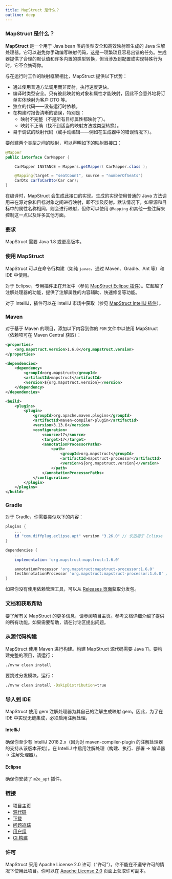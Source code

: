 ```yaml
---
title: MapStruct 是什么？
outline: deep
---
```

### MapStruct 是什么？

**MapStruct** 是一个用于 Java bean 类的类型安全和高效映射器生成的 Java 注解处理器。它可以避免你手动编写映射代码，这是一项繁琐且容易出错的任务。生成器提供了合理的默认值和许多内置的类型转换，但当涉及到配置或实现特殊行为时，它不会妨碍你。

与在运行时工作的映射框架相比，MapStruct 提供以下优势：

- 通过使用普通方法调用而非反射，执行速度更快。
- 编译时类型安全。只有彼此映射的对象和属性才能映射，因此不会意外地将订单实体映射为客户 DTO 等。
- 独立的代码——没有运行时依赖。
- 在构建时报告清晰的错误，特别是：
  - 映射不完整（不是所有目标属性都映射了）。
  - 映射不正确（找不到适当的映射方法或类型转换）。
- 易于调试的映射代码（或手动编辑——例如在生成器中的错误情况下）。

要创建两个类型之间的映射，可以声明如下的映射器接口：

```java
@Mapper
public interface CarMapper {

    CarMapper INSTANCE = Mappers.getMapper( CarMapper.class );

    @Mapping(target = "seatCount", source = "numberOfSeats")
    CarDto carToCarDto(Car car);
}
```

在编译时，MapStruct 会生成此接口的实现。生成的实现使用普通的 Java 方法调用来在源对象和目标对象之间进行映射，即不涉及反射。默认情况下，如果源和目标中的属性名称相同，则会进行映射，但你可以使用 `@Mapping` 和其他一些注解来控制这一点以及许多其他方面。

### 要求

MapStruct 需要 Java 1.8 或更高版本。

### 使用 MapStruct

MapStruct 可以在命令行构建（如纯 `javac`、通过 Maven、Gradle、Ant 等）和 IDE 中使用。

对于 Eclipse，专用插件正在开发中（参见 [MapStruct Eclipse 插件](https://github.com/mapstruct/mapstruct-eclipse)）。它超越了注解处理器的功能，提供了注解属性的内容辅助、快速修复等功能。

对于 IntelliJ，插件可以在 IntelliJ 市场中获取（参见 [MapStruct IntelliJ 插件](https://plugins.jetbrains.com/plugin/10036-mapstruct-support)）。

### Maven

对于基于 Maven 的项目，添加以下内容到你的 `POM` 文件中以使用 MapStruct（依赖项可在 Maven Central 获取）：

```xml
<properties>
    <org.mapstruct.version>1.6.0</org.mapstruct.version>
</properties>

<dependencies>
    <dependency>
        <groupId>org.mapstruct</groupId>
        <artifactId>mapstruct</artifactId>
        <version>${org.mapstruct.version}</version>
    </dependency>
</dependencies>

<build>
    <plugins>
        <plugin>
            <groupId>org.apache.maven.plugins</groupId>
            <artifactId>maven-compiler-plugin</artifactId>
            <version>3.13.0</version>
            <configuration>
                <source>17</source>
                <target>17</target>
                <annotationProcessorPaths>
                    <path>
                        <groupId>org.mapstruct</groupId>
                        <artifactId>mapstruct-processor</artifactId>
                        <version>${org.mapstruct.version}</version>
                    </path>
                </annotationProcessorPaths>
            </configuration>
        </plugin>
    </plugins>
</build>
```

### Gradle

对于 Gradle，你需要类似以下的内容：

```groovy
plugins {
    ...
    id "com.diffplug.eclipse.apt" version "3.26.0" // 仅适用于 Eclipse
}

dependencies {
    ...
    implementation 'org.mapstruct:mapstruct:1.6.0'

    annotationProcessor 'org.mapstruct:mapstruct-processor:1.6.0'
    testAnnotationProcessor 'org.mapstruct:mapstruct-processor:1.6.0' // 如果你在测试代码中使用 MapStruct
}
```

如果你没有使用依赖管理工具，可以从 [Releases 页面](https://github.com/mapstruct/mapstruct/releases)获取分发包。

### 文档和获取帮助

要了解有关 MapStruct 的更多信息，请参阅项目主页。参考文档详细介绍了提供的所有功能。如果需要帮助，请在讨论区提出问题。

### 从源代码构建

MapStruct 使用 Maven 进行构建。构建 MapStruct 源代码需要 Java 11。要构建完整的项目，请运行：

```bash
./mvnw clean install
```

要跳过分发模块，运行：

```bash
./mvnw clean install -DskipDistribution=true
```

### 导入到 IDE

MapStruct 使用 gem 注解处理器为其自己的注解生成映射 gem。因此，为了在 IDE 中实现无缝集成，必须启用注解处理。

#### IntelliJ

确保你至少有 IntelliJ 2018.2.x（因为对 maven-compiler-plugin 的注解处理器的支持从该版本开始）。在 IntelliJ 中启用注解处理（构建、执行、部署 -> 编译器 -> 注解处理器）。

#### Eclipse

确保你安装了 `m2e_apt` 插件。

### 链接

- [项目主页](https://mapstruct.org)
- [源代码](https://github.com/mapstruct/mapstruct)
- [下载](https://github.com/mapstruct/mapstruct/releases)
- [问题追踪](https://github.com/mapstruct/mapstruct/issues)
- [用户组](https://groups.google.com/forum/#!forum/mapstruct-users)
- [CI 构建](https://ci.eclipse.org/mapstruct/)

### 许可

MapStruct 采用 Apache License 2.0 许可（“许可”）。你不能在不遵守许可的情况下使用此项目。你可以在 [Apache License 2.0](https://www.apache.org/licenses/LICENSE-2.0) 页面上获取许可副本。


<GiscusComment />